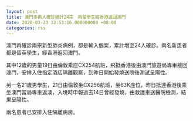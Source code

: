 ```yaml
---
layout: post
title: 澳門多兩人確診總計24宗　兩留學生經香港返回澳門
date: 2020-03-23 12:53:16.000000000 +08:00
categories: rss
---
```


澳門再確診兩宗新型肺炎病例，都是輸入個案，累計增至24人確診。兩名新患者都是留英學生，經香港返回澳門。

其中12歲的男童19日由倫敦乘座CX254航班，飛抵香港後由澳門旅遊局專車接回澳門，安排入住指定酒店隔離觀察，到昨日開始發燒送院後測試呈陽性。

另一名21歲男學生，21日由倫敦坐CX256航班，坐63K座位，昨日抵達香港後乘坐澳門當局專車返澳，入境時申報過去14日曾經發燒，由救護車送醫院檢測，結果呈陽性。

兩名患者已安排入住隔離病房。
